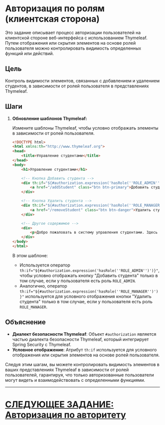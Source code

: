 # Авторизация по ролям (клиентская сторона)

Это задание описывает процесс авторизации пользователей на клиентской стороне веб-интерфейса с использованием Thymeleaf. Путем отображения или скрытия элементов на основе ролей пользователя можно контролировать видимость определенных функций или действий.

## Цель

Контроль видимости элементов, связанных с добавлением и удалением студентов, в зависимости от ролей пользователя в представлениях Thymeleaf.

## Шаги

1. **Обновление шаблонов Thymeleaf:**

   Измените шаблоны Thymeleaf, чтобы условно отображать элементы в зависимости от ролей пользователя.

   ```html
   <!DOCTYPE html>
   <html xmlns:th="http://www.thymeleaf.org">
   <head>
       <title>Управление студентами</title>
   </head>
   <body>
       <h1>Управление студентами</h1>

       <!-- Кнопка Добавить студента -->
       <div th:if="${#authorization.expression('hasRole(''ROLE_ADMIN'')')}">
           <a href="/addStudent" class="btn btn-primary">Добавить студента</a>
       </div>

       <!-- Кнопка Удалить студента -->
       <div th:if="${#authorization.expression('hasRole(''ROLE_MANAGER'')')}">
           <a href="/removeStudent" class="btn btn-danger">Удалить студента</a>
       </div>

       <!-- Другое содержимое -->
       <div>
           <p>Добро пожаловать в систему управления студентами. Здесь вы можете управлять записями студентов.</p>
       </div>
   </body>
   </html>
   ```

   В этом шаблоне:
   - Используется оператор `th:if="${#authorization.expression('hasRole(''ROLE_ADMIN'')')}"`, чтобы условно отображать кнопку "Добавить студента" только в том случае, если у пользователя есть роль `ROLE_ADMIN`.
   - Аналогично, оператор `th:if="${#authorization.expression('hasRole(''ROLE_MANAGER'')')}"` используется для условного отображения кнопки "Удалить студента" только в том случае, если у пользователя есть роль `ROLE_MANAGER`.

## Объяснение

- **Диалект безопасности Thymeleaf**: Объект `#authorization` является частью диалекта безопасности Thymeleaf, который интегрирует Spring Security с Thymeleaf.
- **Условное отображение**: Атрибут `th:if` используется для условного отображения или скрытия элементов на основе ролей пользователя.

Следуя этим шагам, вы можете контролировать видимость элементов в ваших представлениях Thymeleaf в зависимости от ролей пользователей, гарантируя, что только авторизованные пользователи могут видеть и взаимодействовать с определенными функциями.

---

# [СЛЕДУЮЩЕЕ ЗАДАНИЕ: Авторизация по авторитету](authorize-client-authority.md)